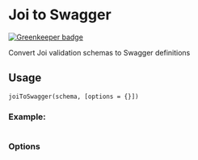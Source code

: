 # Joi to Swagger

[![Greenkeeper badge](https://badges.greenkeeper.io/heneise/joi-to-swagger.svg)](https://greenkeeper.io/)

Convert Joi validation schemas to Swagger definitions

## Usage

```
joiToSwagger(schema, [options = {}])
```

### Example:

```

```

### Options
